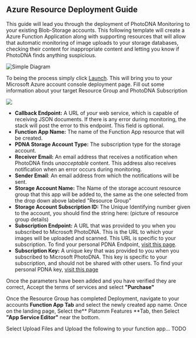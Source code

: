 ## Azure Resource Deployment Guide ##


This guide will lead you through the deployment of PhotoDNA Monitoring to your existing Blob-Storage accounts. This following template will create a Azure Function Application along with supporting resources that will allow that automatic monitoring of image uploads to your storage databases, checking their content for inappropriate content and letting you know if PhotoDNA finds anything suspicious.

![Simple Diagram](https://github.com/MicrosoftContentModerator/PhotoDNA-QuickStarts/blob/dev/MicrosoftAzure/Documentation/SimpleArchDiagramAZ_placeholder.png?raw=true)

To being the process simply click
[Launch](https://portal.azure.com/#create/Microsoft.Template/uri/https%3A%2F%2Fgithub.com%2FMicrosoftContentModerator%2FPhotoDNA-QuickStarts%2Fblob%2Fdev%2FMicrosoftAzure%2FResourceGroupTemplate%2FresourceGroupTemplate.json "Deploy in Azure"). This will bring you to your Microsoft Azure account console deployment page. Fill out some information about your target Resource Group and PhotoDNA Subscription

![](https://github.com/MicrosoftContentModerator/PhotoDNA-QuickStarts/blob/dev/MicrosoftAzure/Documentation/TemplateLandingPage.PNG?raw=true)

- **Callback Endpoint:** A URL of *your* web service, which is capable of receiving JSON documents. If there is any error during monitoring, the stack will post the error to this endpoint. This field is optional.
- **Function App Name:** The name of the Function App resource that will be created.
- **PDNA Storage Account Type:** The subscription type for the storage account.
- **Receiver Email:** An email address that receives a notification when PhotoDNA finds *unacceptable* content. This address also receives notification when an error occurs during monitoring.
- **Sender Email**: An email address from which the notifications will be sent.
- **Storage Account Name:** The Name of the storage account resource group that this app will be added to, the same as the one selected from the drop down above labeled "Resource Group"
- **Storage Account Subscription ID:** The Unique Identifying number given to the account, you should find the string here: (picture of resource group details)
- **Subscription Endpoint:** A URL that was provided to you when you subscribed to Microsoft PhotoDNA. This is the URL to which your images will be uploaded and scanned. This URL is specific to your subscription. To find your personal PDNA Endpoint, [visit this page](https://testpdnaui.azurewebsites.net/).  
- **Subscription Key:** A unique key that was provided to you when you subscribed to Microsoft PhotoDNA. This key is specific to your subscription, and should not be shared with other users. To find your personal PDNA key, [visit this page](https://testpdnaui.azurewebsites.net/ )  

Once the parameters have been added and you have verified they are correct, Accept the terms of services and select **"Purchase"** 

Once the Resource Group has completed Deployment, navigate to your accounts **Function App Tab** and select the newly created app name. 
Once on the landing page, Select the** Platomm Features **Tab, then Select **"App Service Editor"** near the bottom.

Select Upload Files and Upload the following to your function app... TODO